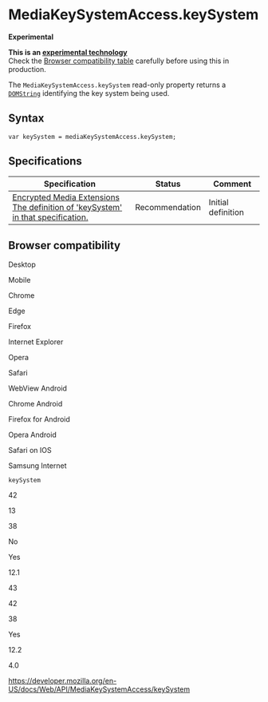 # MediaKeySystemAccess.keySystem

**Experimental**

**This is an [experimental technology](https://developer.mozilla.org/en-US/docs/MDN/Guidelines/Conventions_definitions#experimental)**  
Check the [Browser compatibility table](#browser_compatibility) carefully before using this in production.

The `MediaKeySystemAccess.keySystem` read-only property returns a [`DOMString`](../domstring) identifying the key system being used.

## Syntax

    var keySystem = mediaKeySystemAccess.keySystem;

## Specifications

<table><thead><tr class="header"><th>Specification</th><th>Status</th><th>Comment</th></tr></thead><tbody><tr class="odd"><td><a href="https://w3c.github.io/encrypted-media/#dom-mediakeysystemaccess-keysystem">Encrypted Media Extensions<br />
<span class="small">The definition of 'keySystem' in that specification.</span></a></td><td><span class="spec-rec">Recommendation</span></td><td>Initial definition</td></tr></tbody></table>

## Browser compatibility

Desktop

Mobile

Chrome

Edge

Firefox

Internet Explorer

Opera

Safari

WebView Android

Chrome Android

Firefox for Android

Opera Android

Safari on IOS

Samsung Internet

`keySystem`

42

13

38

No

Yes

12.1

43

42

38

Yes

12.2

4.0

<a href="https://developer.mozilla.org/en-US/docs/Web/API/MediaKeySystemAccess/keySystem" class="_attribution-link">https://developer.mozilla.org/en-US/docs/Web/API/MediaKeySystemAccess/keySystem</a>
